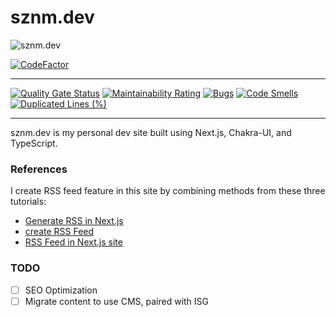 # sznm.dev

![sznm.dev](https://socialify.git.ci/sozonome/sznm.dev/image?description=1&font=KoHo&logo=https%3A%2F%2Favataaars.io%2F%3FavatarStyle%3DCircle%26topType%3DShortHairShortWaved%26accessoriesType%3DPrescription02%26hairColor%3DBlack%26facialHairType%3DBlank%26clotheType%3DHoodie%26clotheColor%3DBlack%26eyeType%3DDefault%26eyebrowType%3DDefaultNatural%26mouthType%3DDefault%26skinColor%3DLight&pattern=Charlie%20Brown&theme=Light)

[![CodeFactor](https://www.codefactor.io/repository/github/sozonome/sznm.dev/badge?s=1a963105690338a52f13747c957ea3b719a50f6b)](https://www.codefactor.io/repository/github/sozonome/sznm.dev)
___
[![Quality Gate Status](https://sonarcloud.io/api/project_badges/measure?project=sozonome_sznm.dev&metric=alert_status)](https://sonarcloud.io/dashboard?id=sozonome_sznm.dev) [![Maintainability Rating](https://sonarcloud.io/api/project_badges/measure?project=sozonome_sznm.dev&metric=sqale_rating)](https://sonarcloud.io/dashboard?id=sozonome_sznm.dev) [![Bugs](https://sonarcloud.io/api/project_badges/measure?project=sozonome_sznm.dev&metric=bugs)](https://sonarcloud.io/dashboard?id=sozonome_sznm.dev) [![Code Smells](https://sonarcloud.io/api/project_badges/measure?project=sozonome_sznm.dev&metric=code_smells)](https://sonarcloud.io/dashboard?id=sozonome_sznm.dev) [![Duplicated Lines (%)](https://sonarcloud.io/api/project_badges/measure?project=sozonome_sznm.dev&metric=duplicated_lines_density)](https://sonarcloud.io/dashboard?id=sozonome_sznm.dev)

---
sznm.dev is my personal dev site built using Next.js, Chakra-UI, and TypeScript.

### References 

I create RSS feed feature in this site by combining methods from these three tutorials:
- [Generate RSS in Next.js](https://dev.to/emilioschepis/adding-a-statically-generated-rss-feed-to-a-next-js-9-3-blog-58id)
- [create RSS Feed](https://dev.to/kendalmintcode/create-a-next-js-rss-feed-for-your-static-website-210p)
- [RSS Feed in Next.js site](https://logana.dev/blog/rss-feeds-in-a-nextjs-site)

### TODO
- [ ] SEO Optimization
- [ ] Migrate content to use CMS, paired with ISG
